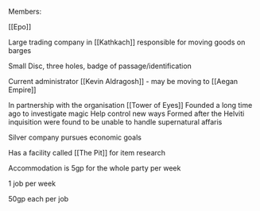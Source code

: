 Members:

[[Epo]]

Large trading company in [[Kathkach]] responsible for moving goods on barges

Small Disc, three holes, badge of passage/identification

Current administrator 
	[[Kevin Aldragosh]] - may be moving to [[Aegan Empire]]


In partnership with the organisation [[Tower of Eyes]]
Founded a long time ago to investigate magic
Help control new ways
Formed after the Helviti inquisition were found to be unable to handle supernatural affaris

Silver company pursues economic goals

Has a facility called [[The Pit]] for item research


Accommodation is 5gp for the whole party per week

1 job per week

50gp each per job

